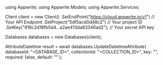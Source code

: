 using Appwrite;
using Appwrite.Models;
using Appwrite.Services;

Client client = new Client()
    .SetEndPoint("https://cloud.appwrite.io/v1") // Your API Endpoint
    .SetProject("5df5acd0d48c2") // Your project ID
    .SetKey("919c2d18fb5d4...a2ae413da83346ad2"); // Your secret API key

Databases databases = new Databases(client);

AttributeDatetime result = await databases.UpdateDatetimeAttribute(
    databaseId: "<DATABASE_ID>",
    collectionId: "<COLLECTION_ID>",
    key: "",
    required: false,
    default: ""
);